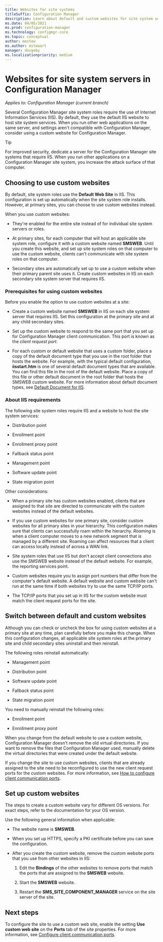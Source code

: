 ```yaml
---
title: Websites for site systems
titleSuffix: Configuration Manager
description: Learn about default and custom websites for site system servers in Configuration Manager.
ms.date: 04/05/2021
ms.prod: configuration-manager
ms.technology: configmgr-core
ms.topic: conceptual
author: mestew
ms.author: mstewart
manager: dougeby
ms.localizationpriority: medium
---
```


# Websites for site system servers in Configuration Manager

*Applies to: Configuration Manager (current branch)*

Several Configuration Manager site system roles require the use of Internet Information Services (IIS). By default, they use the default IIS website to host site system services. When you run other web applications on the same server, and settings aren't compatible with Configuration Manager, consider using a custom website for Configuration Manager.

> [!TIP]
> For improved security, dedicate a server for the Configuration Manager site systems that require IIS. When you run other applications on a Configuration Manager site system, you increase the attack surface of that computer.

## Choosing to use custom websites

By default, site system roles use the **Default Web Site** in IIS. This configuration is set up automatically when the site system role installs. However, at primary sites, you can choose to use custom websites instead.

When you use custom websites:

- They're enabled for the entire site instead of for individual site system servers or roles.

- At primary sites, for each computer that will host an applicable site system role, configure it with a custom website named **SMSWEB**. Until you create this website, and set up site system roles on that computer to use the custom website, clients can't communicate with site system roles on that computer.

- Secondary sites are automatically set up to use a custom website when their primary parent site uses it. Create custom websites in IIS on each secondary site system server that requires IIS.

### Prerequisites for using custom websites

Before you enable the option to use custom websites at a site:

- Create a custom website named **SMSWEB** in IIS on each site system server that requires IIS. Set this configuration at the primary site and at any child secondary sites.

- Set up the custom website to respond to the same port that you set up for Configuration Manager client communication. This port is known as the _client request port_.

- For each custom or default website that uses a custom folder, place a copy of the default document type that you use in the root folder that hosts the website. For example, with the typical default configuration, **iisstart.htm** is one of several default document types that are available. You can find this file in the root of the default website. Place a copy of this file or other default document in the root folder that hosts the SMSWEB custom website. For more information about default document types, see [Default Document for IIS](/iis/configuration/system.webServer/defaultDocument/).

### About IIS requirements

The following site system roles require IIS and a website to host the site system services:

- Distribution point

- Enrollment point

- Enrollment proxy point

- Fallback status point

- Management point

- Software update point

- State migration point

Other considerations:

- When a primary site has custom websites enabled, clients that are assigned to that site are directed to communicate with the custom websites instead of the default websites.

- If you use custom websites for one primary site, consider custom websites for all primary sites in your hierarchy. This configuration makes sure that clients can successfully roam within the hierarchy. _Roaming_ is when a client computer moves to a new network segment that is managed by a different site. Roaming can affect resources that a client can access locally instead of across a WAN link.

- Site system roles that use IIS but don't accept client connections also use the SMSWEB website instead of the default website. For example, the reporting services point.

- Custom websites require you to assign port numbers that differ from the computer's default website. A default website and custom website can't run at the same time if both websites try to use the same TCP/IP ports.

- The TCP/IP ports that you set up in IIS for the custom website must match the client request ports for the site.

## Switch between default and custom websites

Although you can check or uncheck the box for using custom websites at a primary site at any time, plan carefully before you make this change. When this configuration changes, all applicable site system roles at the primary site and child secondary sites uninstall and then reinstall.

The following roles reinstall automatically:

- Management point

- Distribution point

- Software update point

- Fallback status point

- State migration point

You need to manually reinstall the following roles:

- Enrollment point

- Enrollment proxy point

When you change from the default website to use a custom website, Configuration Manager doesn't remove the old virtual directories. If you want to remove the files that Configuration Manager used, manually delete the virtual directories that were created under the default website.

If you change the site to use custom websites, clients that are already assigned to the site need to be reconfigured to use the new client request ports for the custom websites. For more information, see [How to configure client communication ports](../../../core/clients/deploy/configure-client-communication-ports.md).

## Set up custom websites

The steps to create a custom website vary for different OS versions. For exact steps, refer to the documentation for your OS version.

Use the following general information when applicable:

- The website name is **SMSWEB**.

- When you set up HTTPS, specify a PKI certificate before you can save the configuration.  

- After you create the custom website, remove the custom website ports that you use from other websites in IIS:

  1. Edit the **Bindings** of the other websites to remove ports that match the ports that are assigned to the **SMSWEB** website.

  1. Start the **SMSWEB** website.

  1. Restart the **SMS_SITE_COMPONENT_MANAGER** service on the site server of the site.

## Next steps

To configure the site to use a custom web site, enable the setting **Use custom web site** on the **Ports** tab of the site properties. For more information, see [Configure client communication ports](../../clients/deploy/configure-client-communication-ports.md).
